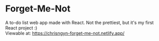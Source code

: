 # Forget-Me-Not
A to-do list web app made with React. Not the prettiest, but it's my first React project :)\
Viewable at: https://chrisngyn-forget-me-not.netlify.app/
